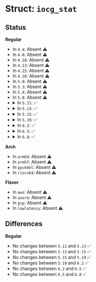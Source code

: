 # Struct: <code>iocg_stat</code>

## Status
<b>Regular</b>
<ul>
<li>
In <code>4.4</code>: Absent ⚠️
</li>
<li>
In <code>4.8</code>: Absent ⚠️
</li>
<li>
In <code>4.10</code>: Absent ⚠️
</li>
<li>
In <code>4.13</code>: Absent ⚠️
</li>
<li>
In <code>4.15</code>: Absent ⚠️
</li>
<li>
In <code>4.18</code>: Absent ⚠️
</li>
<li>
In <code>5.0</code>: Absent ⚠️
</li>
<li>
In <code>5.3</code>: Absent ⚠️
</li>
<li>
In <code>5.4</code>: Absent ⚠️
</li>
<li>
In <code>5.8</code>: Absent ⚠️
</li>
<li>
<details>
<summary>In <code>5.11</code>: ✅</summary>

```c
struct iocg_stat {
    u64 usage_us;
    u64 wait_us;
    u64 indebt_us;
    u64 indelay_us;
};
```
</details>
</li>
<li>
<details>
<summary>In <code>5.13</code>: ✅</summary>

```c
struct iocg_stat {
    u64 usage_us;
    u64 wait_us;
    u64 indebt_us;
    u64 indelay_us;
};
```
</details>
</li>
<li>
<details>
<summary>In <code>5.15</code>: ✅</summary>

```c
struct iocg_stat {
    u64 usage_us;
    u64 wait_us;
    u64 indebt_us;
    u64 indelay_us;
};
```
</details>
</li>
<li>
<details>
<summary>In <code>5.19</code>: ✅</summary>

```c
struct iocg_stat {
    u64 usage_us;
    u64 wait_us;
    u64 indebt_us;
    u64 indelay_us;
};
```
</details>
</li>
<li>
<details>
<summary>In <code>6.2</code>: ✅</summary>

```c
struct iocg_stat {
    u64 usage_us;
    u64 wait_us;
    u64 indebt_us;
    u64 indelay_us;
};
```
</details>
</li>
<li>
<details>
<summary>In <code>6.5</code>: ✅</summary>

```c
struct iocg_stat {
    u64 usage_us;
    u64 wait_us;
    u64 indebt_us;
    u64 indelay_us;
};
```
</details>
</li>
<li>
<details>
<summary>In <code>6.8</code>: ✅</summary>

```c
struct iocg_stat {
    u64 usage_us;
    u64 wait_us;
    u64 indebt_us;
    u64 indelay_us;
};
```
</details>
</li>
</ul>
<b>Arch</b>
<ul>
<li>
In <code>arm64</code>: Absent ⚠️
</li>
<li>
In <code>armhf</code>: Absent ⚠️
</li>
<li>
In <code>ppc64el</code>: Absent ⚠️
</li>
<li>
In <code>riscv64</code>: Absent ⚠️
</li>
</ul>
<b>Flavor</b>
<ul>
<li>
In <code>aws</code>: Absent ⚠️
</li>
<li>
In <code>azure</code>: Absent ⚠️
</li>
<li>
In <code>gcp</code>: Absent ⚠️
</li>
<li>
In <code>lowlatency</code>: Absent ⚠️
</li>
</ul>

## Differences
<b>Regular</b>
<ul>
<li>
No changes between <code>5.11</code> and <code>5.13</code> ✅
</li>
<li>
No changes between <code>5.13</code> and <code>5.15</code> ✅
</li>
<li>
No changes between <code>5.15</code> and <code>5.19</code> ✅
</li>
<li>
No changes between <code>5.19</code> and <code>6.2</code> ✅
</li>
<li>
No changes between <code>6.2</code> and <code>6.5</code> ✅
</li>
<li>
No changes between <code>6.5</code> and <code>6.8</code> ✅
</li>
</ul>
